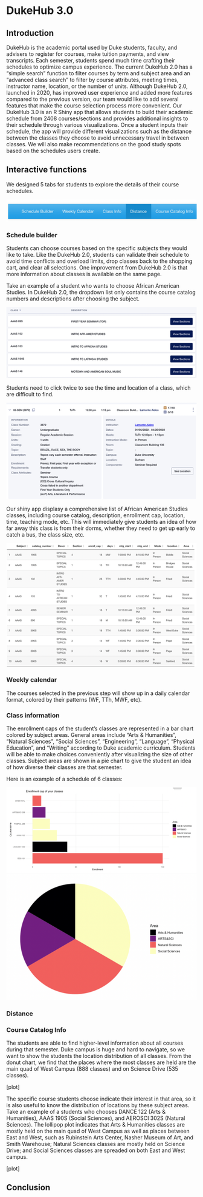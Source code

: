 DukeHub 3.0
================

## Introduction

DukeHub is the academic portal used by Duke students, faculty, and
advisers to register for courses, make tuition payments, and view
transcripts. Each semester, students spend much time crafting their
schedules to optimize campus experience. The current DukeHub 2.0 has a
“simple search” function to filter courses by term and subject area and
an “advanced class search” to filter by course attributes, meeting
times, instructor name, location, or the number of units. Although
DukeHub 2.0, launched in 2020, has improved user experience and added
more features compared to the previous version, our team would like to
add several features that make the course selection process more
convenient. Our DukeHub 3.0 is an R Shiny app that allows students to
build their academic schedule from 2408 courses/sections and provides
additional insights to their schedule through various visualizations.
Once a student inputs their schedule, the app will provide different
visualizations such as the distance between the classes they choose to
avoid unnecessary travel in between classes. We will also make
recommendations on the good study spots based on the schedules users
create.

## Interactive functions

We designed 5 tabs for students to explore the details of their course
schedules.

![plot](data/graphics/tab.jpg)

### Schedule builder

Students can choose courses based on the specific subjects they would
like to take. Like the DukeHub 2.0, students can validate their schedule
to avoid time conflicts and overload limits, drop classes back to the
shopping cart, and clear all selections. One improvement from DukeHub
2.0 is that more information about classes is available on the same
page.

Take an example of a student who wants to choose African American
Studies. In DukeHub 2.0, the dropdown list only contains the course
catalog numbers and descriptions after choosing the subject.

![plot](data/graphics/dukehub_old1.jpg)

Students need to click twice to see the time and location of a class,
which are difficult to find.

![plot](data/graphics/dukehub_old2.jpg)

Our shiny app displasy a comprehensive list of African American Studies
classes, including course catalog, description, enrollment cap,
location, time, teaching mode, etc. This will immediately give students
an idea of how far away this class is from their dorms, whether they
need to get up early to catch a bus, the class size, etc.

![plot](data/graphics/newapp_aaas.jpg)

### Weekly calendar

The courses selected in the previous step will show up in a daily
calendar format, colored by their patterns (WF, TTh, MWF, etc).

### Class information

The enrollment caps of the student’s classes are represented in a bar
chart colored by subject areas. General areas include “Arts &
Humanities”, “Natural Sciences”, “Social Sciences”, “Engineering”,
“Language”, “Physical Education”, and “Writing” according to Duke
academic curriculum. Students will be able to make choices conveniently
after visualizing the size of other classes. Subject areas are shown in
a pie chart to give the student an idea of how diverse their classes are
that semester.

Here is an example of a schedule of 6 classes:

![plot](data/graphics/bar_chart.jpg)
![plot](data/graphics/pie_chart.jpg)

### Distance

### Course Catalog Info

The students are able to find higher-level information about all courses
during that semester. Duke campus is huge and hard to navigate, so we
want to show the students the location distribution of all classes. From
the donut chart, we find that the places where the most classes are held
are the main quad of West Campus (888 classes) and on Science Drive (535
classes).

\[plot\]

The specific course students choose indicate their interest in that
area, so it is also useful to know the distribution of locations by
these subject areas. Take an example of a students who chooses DANCE 122
(Arts & Humanities), AAAS 190S (Social Sciences), and AEROSCI 302S
(Natural Sciences). The lollipop plot indicates that Arts & Humanities
classes are mostly held on the main quad of West Campus as well as
places between East and West, such as Rubinstein Arts Center, Nasher
Museum of Art, and Smith Warehouse; Natural Sciences classes are mostly
held on Science Drive; and Social Sciences classes are spreaded on both
East and West campus.

\[plot\]

## Conclusion
